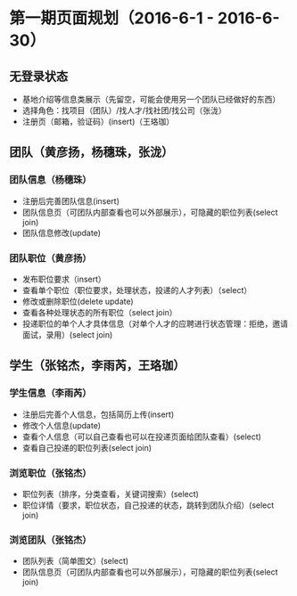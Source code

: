 # 第一期页面规划（2016-6-1 - 2016-6-30）
## 无登录状态
- 基地介绍等信息类展示（先留空，可能会使用另一个团队已经做好的东西）
- 选择角色：找项目（团队）/找人才/找社团/找公司（张泷）
- 注册页（邮箱，验证码）(insert)（王珞珈）

## 团队（黄彦扬，杨穗珠，张泷）

### 团队信息（杨穗珠）
- 注册后完善团队信息(insert)
- 团队信息页（可团队内部查看也可以外部展示），可隐藏的职位列表(select join)
- 团队信息修改(update)

### 团队职位（黄彦扬）
- 发布职位要求（insert）
- 查看单个职位（职位要求，处理状态，投递的人才列表）（select）
- 修改或删除职位(delete update)
- 查看各种处理状态的所有职位（select join）
- 投递职位的单个人才具体信息（对单个人才的应聘进行状态管理：拒绝，邀请面试，录用）(select join)

## 学生（张铭杰，李雨芮，王珞珈）

### 学生信息（李雨芮）
- 注册后完善个人信息，包括简历上传(insert)
- 修改个人信息(update)
- 查看个人信息（可以自己查看也可以在投递页面给团队查看）(select)
- 查看自己投递的职位列表(select join)

### 浏览职位（张铭杰）
- 职位列表（排序，分类查看，关键词搜索）(select)
- 职位详情（要求，职位状态，自己投递的状态，跳转到团队介绍）(select join)

### 浏览团队（张铭杰）
- 团队列表（简单图文）(select)
- 团队信息页（可团队内部查看也可以外部展示），可隐藏的职位列表(select join)

